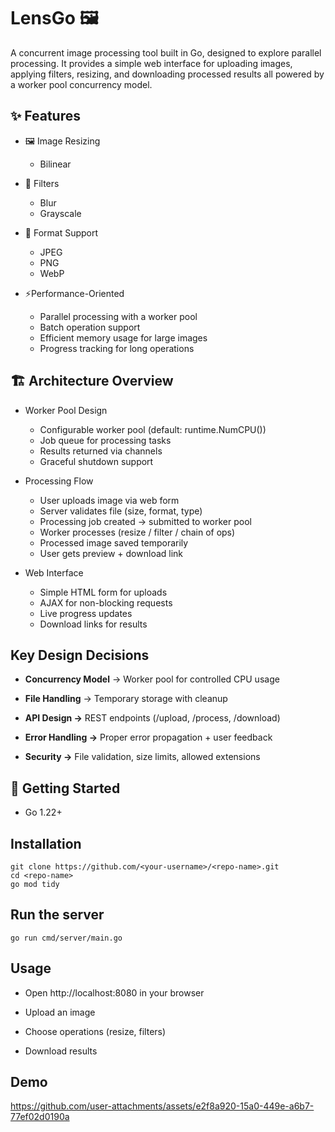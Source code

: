 # LensGo 🖼️ 

A concurrent image processing tool built in Go, designed to explore parallel processing. It provides a simple web interface for uploading images, applying filters, resizing, and downloading processed results  all powered by a worker pool concurrency model. 

## ✨ Features
- 🖼️ Image Resizing
   - Bilinear
 - 🎨 Filters
   - Blur
   - Grayscale

- 📂 Format Support
  - JPEG
  - PNG
  - WebP
    
- ⚡Performance-Oriented
  - Parallel processing with a worker pool
  - Batch operation support
  - Efficient memory usage for large images
  - Progress tracking for long operations
 
## 🏗️ Architecture Overview
- Worker Pool Design
  - Configurable worker pool (default: runtime.NumCPU())
  - Job queue for processing tasks
  - Results returned via channels
  - Graceful shutdown support

- Processing Flow
  - User uploads image via web form
  - Server validates file (size, format, type)
  - Processing job created → submitted to worker pool
  - Worker processes (resize / filter / chain of ops)
  - Processed image saved temporarily
  - User gets preview + download link

- Web Interface
  - Simple HTML form for uploads
  - AJAX for non-blocking requests
  - Live progress updates
  - Download links for results
 
## Key Design Decisions
- <b>Concurrency Model</b> → Worker pool for controlled CPU usage

- <b>File Handling</b> → Temporary storage with cleanup

- <b>API Design →</b> REST endpoints (/upload, /process, /download)

- <b>Error Handling →</b> Proper error propagation + user feedback

- <b>Security →</b> File validation, size limits, allowed extensions

## 🚀 Getting Started
- Go 1.22+

## Installation
````````````````````
git clone https://github.com/<your-username>/<repo-name>.git
cd <repo-name>
go mod tidy
````````````````````

## Run the server
````````````````````
go run cmd/server/main.go
````````````````````

## Usage

- Open http://localhost:8080 in your browser

- Upload an image

- Choose operations (resize, filters)

- Download results

## Demo

https://github.com/user-attachments/assets/e2f8a920-15a0-449e-a6b7-77ef02d0190a

